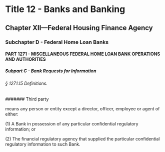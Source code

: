 
# Title 12 - Banks and Banking
## Chapter XII—Federal Housing Finance Agency
### Subchapter D - Federal Home Loan Banks
#### PART 1271 - MISCELLANEOUS FEDERAL HOME LOAN BANK OPERATIONS AND AUTHORITIES
##### Subpart C - Bank Requests for Information
###### § 1271.15 Definitions.
####### Third party

means any person or entity except a director, officer, employee or agent of either:

(1) A Bank in possession of any particular confidential regulatory information; or

(2) The financial regulatory agency that supplied the particular confidential regulatory information to such Bank.
